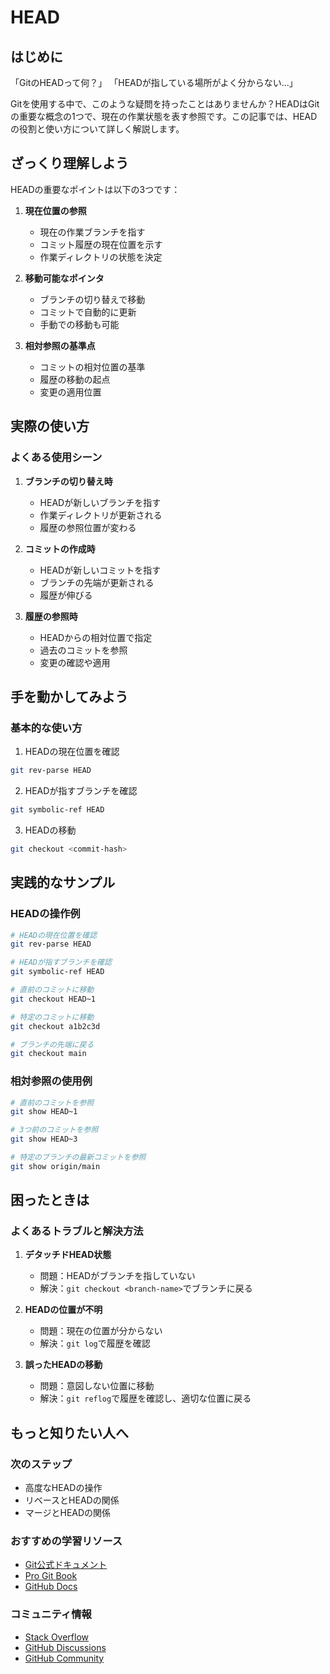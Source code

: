 # HEAD

## はじめに

「GitのHEADって何？」
「HEADが指している場所がよく分からない...」

Gitを使用する中で、このような疑問を持ったことはありませんか？HEADはGitの重要な概念の1つで、現在の作業状態を表す参照です。この記事では、HEADの役割と使い方について詳しく解説します。

## ざっくり理解しよう

HEADの重要なポイントは以下の3つです：

1. **現在位置の参照**
   - 現在の作業ブランチを指す
   - コミット履歴の現在位置を示す
   - 作業ディレクトリの状態を決定

2. **移動可能なポインタ**
   - ブランチの切り替えで移動
   - コミットで自動的に更新
   - 手動での移動も可能

3. **相対参照の基準点**
   - コミットの相対位置の基準
   - 履歴の移動の起点
   - 変更の適用位置

## 実際の使い方

### よくある使用シーン

1. **ブランチの切り替え時**
   - HEADが新しいブランチを指す
   - 作業ディレクトリが更新される
   - 履歴の参照位置が変わる

2. **コミットの作成時**
   - HEADが新しいコミットを指す
   - ブランチの先端が更新される
   - 履歴が伸びる

3. **履歴の参照時**
   - HEADからの相対位置で指定
   - 過去のコミットを参照
   - 変更の確認や適用

## 手を動かしてみよう

### 基本的な使い方

1. HEADの現在位置を確認
```bash
git rev-parse HEAD
```

2. HEADが指すブランチを確認
```bash
git symbolic-ref HEAD
```

3. HEADの移動
```bash
git checkout <commit-hash>
```

## 実践的なサンプル

### HEADの操作例

```bash
# HEADの現在位置を確認
git rev-parse HEAD

# HEADが指すブランチを確認
git symbolic-ref HEAD

# 直前のコミットに移動
git checkout HEAD~1

# 特定のコミットに移動
git checkout a1b2c3d

# ブランチの先端に戻る
git checkout main
```

### 相対参照の使用例

```bash
# 直前のコミットを参照
git show HEAD~1

# 3つ前のコミットを参照
git show HEAD~3

# 特定のブランチの最新コミットを参照
git show origin/main
```

## 困ったときは

### よくあるトラブルと解決方法

1. **デタッチドHEAD状態**
   - 問題：HEADがブランチを指していない
   - 解決：`git checkout <branch-name>`でブランチに戻る

2. **HEADの位置が不明**
   - 問題：現在の位置が分からない
   - 解決：`git log`で履歴を確認

3. **誤ったHEADの移動**
   - 問題：意図しない位置に移動
   - 解決：`git reflog`で履歴を確認し、適切な位置に戻る

## もっと知りたい人へ

### 次のステップ

- 高度なHEADの操作
- リベースとHEADの関係
- マージとHEADの関係

### おすすめの学習リソース

- [Git公式ドキュメント](https://git-scm.com/doc)
- [Pro Git Book](https://git-scm.com/book/ja/v2)
- [GitHub Docs](https://docs.github.com/ja)

### コミュニティ情報

- [Stack Overflow](https://stackoverflow.com/questions/tagged/git)
- [GitHub Discussions](https://github.com/git/git/discussions)
- [GitHub Community](https://github.community/)
